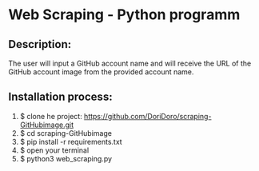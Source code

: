 # Web Scraping - Python programm


## Description:
The user will input a GitHub account name and will receive the URL of the GitHub account image from the provided account name. 


## Installation process:
1. $ clone he project: https://github.com/DoriDoro/scraping-GitHubimage.git
2. $ cd scraping-GitHubimage
3. $ pip install -r requirements.txt
4. $ open your terminal
5. $ python3 web_scraping.py 

